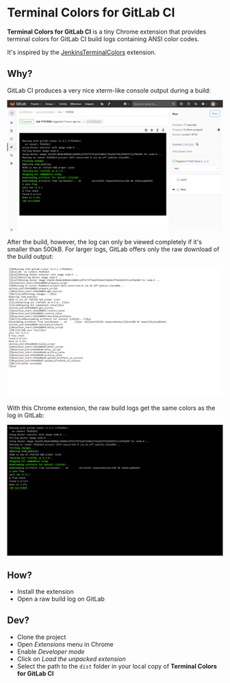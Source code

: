 # Terminal Colors for GitLab CI

**Terminal Colors for GitLab CI** is a tiny Chrome extension that provides terminal colors for GitLab CI build logs containing ANSI color codes.

It's inspired by the [JenkinsTerminalColors](https://github.com/M6Web/JenkinsTerminalColors) extension.

## Why?

GitLab CI produces a very nice xterm-like console output during a build:

![During build](resources/build.png)

After the build, however, the log can only be viewed completely if it's smaller than 500kB.
For larger logs, GitLab offers only the raw download of the build output:

![Raw build log](resources/before.png)

With this Chrome extension, the raw build logs get the same colors as the log in GitLab:

![Beautiful build log](resources/after.png)

## How?

* Install the extension
* Open a raw build log on GitLab

## Dev?

* Clone the project
* Open _Extensions_ menu in Chrome
* Enable _Developer mode_
* Click on _Load the unpacked extension_
* Select the path to the `dist` folder in your local copy of **Terminal Colors for GitLab CI**
